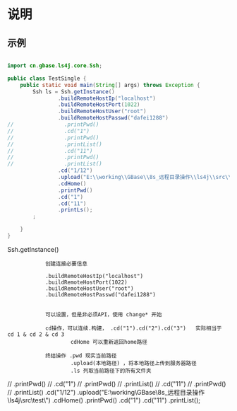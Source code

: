 # 说明

## 示例

```java

import cn.gbase.ls4j.core.Ssh;

public class TestSingle {
    public static void main(String[] args) throws Exception {
        Ssh ls = Ssh.getInstance()
                .buildRemoteHostIp("localhost")
                .buildRemoteHostPort(1022)
                .buildRemoteHostUser("root")
                .buildRemoteHostPasswd("dafei1288")
//                .printPwd()
//                .cd("1")
//                .printPwd()
//                .printList()
//                .cd("11")
//                .printPwd()
//                .printList()
                .cd("1/12")
                .upload("E:\\working\\GBase\\8s_远程目录操作\\ls4j\\src\\test\\")
                .cdHome()
                .printPwd()
                .cd("1")
                .cd("11")
                .printLs();
        ;

    }
}


```
Ssh.getInstance()
                
                创建连接必要信息
                
                .buildRemoteHostIp("localhost")
                .buildRemoteHostPort(1022)
                .buildRemoteHostUser("root")
                .buildRemoteHostPasswd("dafei1288")
                
                
                可以设置，但是非必须API，使用 change* 开始
                
                cd操作，可以连续.构建， .cd("1").cd("2").cd("3")   实际相当于 cd 1 & cd 2 & cd 3
                        cdHome 可以重新返回home路径
                
                终结操作 .pwd 现实当前路径
                        .upload(本地路径) ，将本地路径上传到服务器路径
                        .ls 列取当前路径下的所有文件夹
                        
//                .printPwd()
//                .cd("1")
//                .printPwd()
//                .printList()
//                .cd("11")
//                .printPwd()
//                .printList()
                                .cd("1/12")
                                .upload("E:\\working\\GBase\\8s_远程目录操作\\ls4j\\src\\test\\")
                                .cdHome()
                                .printPwd()
                                .cd("1")
                                .cd("11")
                                .printList();